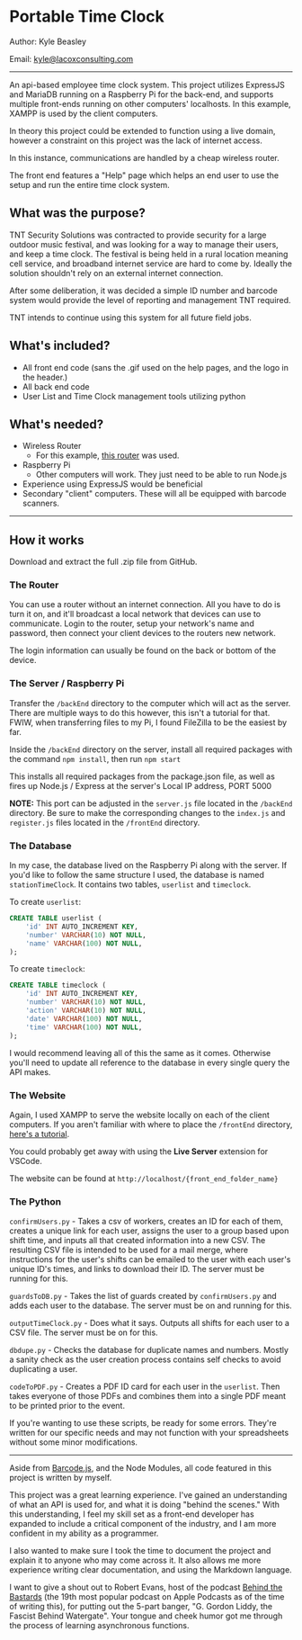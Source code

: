 # Portable Time Clock

Author: Kyle Beasley

Email: <kyle@lacoxconsulting.com>

---

An api-based employee time clock system. This project utilizes ExpressJS and MariaDB running on a Raspberry Pi for the back-end, and supports multiple front-ends running on other computers' localhosts. In this example, XAMPP is used by the client computers.  

In theory this project could be extended to function using a live domain, however a constraint on this project was the lack of internet access.

In this instance, communications are handled by a cheap wireless router.

The front end features a "Help" page which helps an end user to use the setup and run the entire time clock system.

## What was the purpose?

TNT Security Solutions was contracted to provide security for a large outdoor music festival, and was looking for a way to manage their users, and keep a time clock. The festival is being held in a rural location meaning cell service, and broadband internet service are hard to come by. Ideally the solution shouldn't rely on an external internet connection.

After some deliberation, it was decided a simple ID number and barcode system would provide the level of reporting and management TNT required.

TNT intends to continue using this system for all future field jobs.

## What's included?

- All front end code (sans the .gif used on the help pages, and the logo in the header.)
- All back end code
- User List and Time Clock management tools utilizing python

## What's needed?

- Wireless Router
  - For this example, [this router](https://www.netgear.com/home/wifi/routers/r6020/) was used.
- Raspberry Pi
  - Other computers will work. They just need to be able to run Node.js
- Experience using ExpressJS would be beneficial
- Secondary "client" computers. These will all be equipped with barcode scanners.

---

## How it works

Download and extract the full .zip file from GitHub.

### The Router

You can use a router without an internet connection. All you have to do is turn it on, and it'll broadcast a local network that devices can use to communicate. Login to the router, setup your network's name and password, then connect your client devices to the routers new network.

The login information can usually be found on the back or bottom of the device.

### The Server / Raspberry Pi

Transfer the `/backEnd` directory to the computer which will act as the server. There are multiple ways to do this however, this isn't a tutorial for that. FWIW, when transferring files to my Pi, I found FileZilla to be the easiest by far.

Inside the `/backEnd` directory on the server, install all required packages with the command `npm install`, then run `npm start`

This installs all required packages from the package.json file, as well as fires up Node.js / Express at the server's Local IP address, PORT 5000

**NOTE:** This port can be adjusted in the `server.js` file located in the `/backEnd` directory. Be sure to make the corresponding changes to the `index.js` and `register.js` files located in the `/frontEnd` directory.

### The Database

In my case, the database lived on the Raspberry Pi along with the server. If you'd like to follow the same structure I used, the database is named `stationTimeClock`. It contains two tables, `userlist` and `timeclock`.

To create `userlist`:

```SQL
CREATE TABLE userlist (
    'id' INT AUTO_INCREMENT KEY,
    'number' VARCHAR(10) NOT NULL,
    'name' VARCHAR(100) NOT NULL,
);
```

To create `timeclock`:

```SQL
CREATE TABLE timeclock (
    'id' INT AUTO_INCREMENT KEY,
    'number' VARCHAR(10) NOT NULL,
    'action' VARCHAR(10) NOT NULL,
    'date' VARCHAR(100) NOT NULL,
    'time' VARCHAR(100) NOT NULL,
);
```

I would recommend leaving all of this the same as it comes. Otherwise you'll need to update all reference to the database in every single query the API makes.

### The Website

Again, I used XAMPP to serve the website locally on each of the client computers. If you aren't familiar with where to place the `/frontEnd` directory, [here's a tutorial](https://stackoverflow.com/questions/16772198/how-do-i-test-a-website-using-xampp).

You could probably get away with using the **Live Server** extension for VSCode.

The website can be found at `http://localhost/{front_end_folder_name}`

### The Python

`confirmUsers.py` - Takes a csv of workers, creates an ID for each of them, creates a unique link for each user, assigns the user to a group based upon shift time, and inputs all that created information into a new CSV. The resulting CSV file is intended to be used for a mail merge, where instructions for the user's shifts can be emailed to the user with each user's unique ID's times, and links to download their ID. The server must be running for this.

`guardsToDB.py` - Takes the list of guards created by `confirmUsers.py` and adds each user to the database. The server must be on and running for this.

`outputTimeClock.py` - Does what it says. Outputs all shifts for each user to a CSV file. The server must be on for this.

`dbdupe.py` - Checks the database for duplicate names and numbers. Mostly a sanity check as the user creation process contains self checks to avoid duplicating a user.

`codeToPDF.py` - Creates a PDF ID card for each user in the `userlist`. Then takes everyone of those PDFs and combines them into a single PDF meant to be printed prior to the event.

If you're wanting to use these scripts, be ready for some errors. They're written for our specific needs and may not function with your spreadsheets without some minor modifications.

---

Aside from [Barcode.js](https://github.com/lindell/JsBarcode), and the Node Modules, all code featured in this project is written by myself.

This project was a great learning experience. I've gained an understanding of what an API is used for, and what it is doing "behind the scenes." With this understanding, I feel my skill set as a front-end developer has expanded to include a critical component of the industry, and I am more confident in my ability as a programmer.

I also wanted to make sure I took the time to document the project and explain it to anyone who may come across it. It also allows me more experience writing clear documentation, and using the Markdown language.

I want to give a shout out to Robert Evans, host of the podcast [Behind the Bastards](https://www.iheart.com/podcast/105-behind-the-bastards-29236323/) (the 19th most popular podcast on Apple Podcasts as of the time of writing this), for putting out the 5-part banger, "G. Gordon Liddy, the Fascist Behind Watergate". Your tongue and cheek humor got me through the process of learning asynchronous functions.
